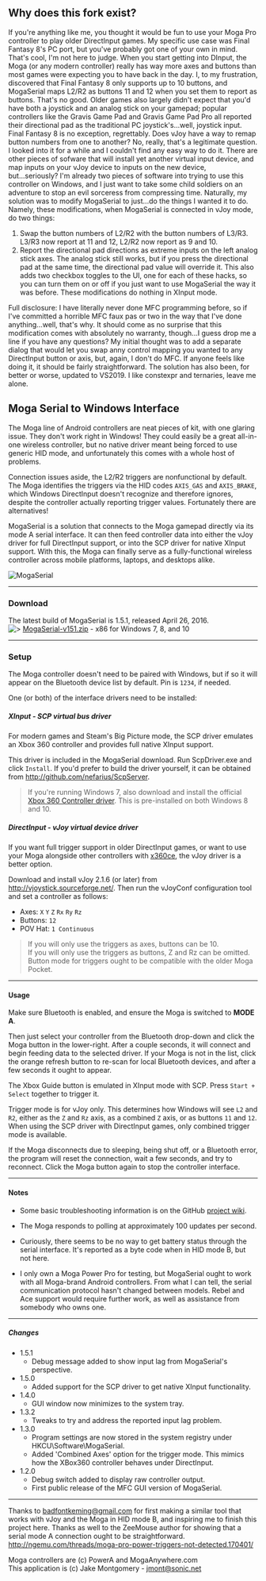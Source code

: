 ## Why does this fork exist?

If you're anything like me, you thought it would be fun to use your Moga Pro controller to play older DirectInput games. My specific use case was Final Fantasy 8's PC port, but you've probably got one of your own in mind. That's cool, I'm not here to judge. When you start getting into DInput, the Moga (or any modern controller) really has way more axes and buttons than most games were expecting you to have back in the day. I, to my frustration, discovered that Final Fantasy 8 only supports up to 10 buttons, and MogaSerial maps L2/R2 as buttons 11 and 12 when you set them to report as buttons. That's no good.
Older games also largely didn't expect that you'd have both a joystick and an analog stick on your gamepad; popular controllers like the Gravis Game Pad and Gravis Game Pad Pro all reported their directional pad as the traditional PC joystick's...well, joystick input. Final Fantasy 8 is no exception, regrettably.
Does vJoy have a way to remap button numbers from one to another?
No, really, that's a legitimate question. I looked into it for a while and I couldn't find any easy way to do it. There are other pieces of sofware that will install yet another virtual input device, and map inputs on your vJoy device to inputs on the new device, but...seriously? I'm already two pieces of software into trying to use this controller on Windows, and I just want to take some child soldiers on an adventure to stop an evil sorceress from compressing time.
Naturally, my solution was to modify MogaSerial to just...do the things I wanted it to do. Namely, these modifications, when MogaSerial is connected in vJoy mode, do two things:
1) Swap the button numbers of L2/R2 with the button numbers of L3/R3. L3/R3 now report at 11 and 12, L2/R2 now report as 9 and 10.
2) Report the directional pad directions as extreme inputs on the left analog stick axes. The analog stick still works, but if you press the directional pad at the same time, the directional pad value will override it.
This also adds two checkbox toggles to the UI, one for each of these hacks, so you can turn them on or off if you just want to use MogaSerial the way it was before.
These modifications do nothing in XInput mode.

Full disclosure: I have literally never done MFC programming before, so if I've committed a horrible MFC faux pas or two in the way that I've done anything...well, that's why. It should come as no surprise that this modification comes with absolutely no warranty, though...I guess drop me a line if you have any questions? My initial thought was to add a separate dialog that would let you swap anny control mapping you wanted to any DirectInput button or axis, but, again, I don't do MFC. If anyone feels like doing it, it should be fairly straightforward.
The solution has also been, for better or worse, updated to VS2019. I like constexpr and ternaries, leave me alone.

## Moga Serial to Windows Interface

The Moga line of Android controllers are neat pieces of kit, with one glaring issue.  They don't work right in Windows!  They could easily be a great all-in-one wireless controller, but no native driver meant being forced to use generic HID mode, and unfortunately this comes with a whole host of problems.

Connection issues aside, the L2/R2 triggers are nonfunctional by default.  The Moga identifies the triggers via the HID codes `AXIS_GAS` and `AXIS_BRAKE`, which Windows DirectInput doesn't recognize and therefore ignores, despite the controller actually reporting trigger values.  Fortunately there are alternatives!

MogaSerial is a solution that connects to the Moga gamepad directly via its mode A serial interface.  It can then feed controller data into either the vJoy driver for full DirectInput support, or into the SCP driver for native XInput support.  With this, the Moga can finally serve as a fully-functional wireless controller across mobile platforms, laptops, and desktops alike.

![MogaSerial](http://i63.tinypic.com/30b2rz6.png)

-----
### Download

The latest build of MogaSerial is 1.5.1, released April 26, 2016.  
![>](http://i64.tinypic.com/voad5u.png) [MogaSerial-v151.zip](https://github.com/Zel-os/MogaSerial/releases/download/v1.5.1/MogaSerial-v151.zip) - x86 for Windows 7, 8, and 10 


-----
### Setup

The Moga controller doesn't need to be paired with Windows, but if so it will appear on the Bluetooth device list by default.  Pin is `1234`, if needed.  

One (or both) of the interface drivers need to be installed:

##### XInput - SCP virtual bus driver
For modern games and Steam's Big Picture mode, the SCP driver emulates an Xbox 360 controller and provides full native XInput support.

This driver is included in the MogaSerial download.  Run ScpDriver.exe and click `Install`.  If you'd prefer to build the driver yourself, it can be obtained from <http://github.com/nefarius/ScpServer>.  

>If you're running Windows 7, also download and install the official [Xbox 360 Controller driver](http://www.microsoft.com/hardware/en-us/d/xbox-360-controller-for-windows).  This is pre-installed on both Windows 8 and 10.

##### DirectInput - vJoy virtual device driver
If you want full trigger support in older DirectInput games, or want to use your Moga alongside other controllers with [x360ce](http://www.x360ce.com/), the vJoy driver is a better option.  

Download and install vJoy 2.1.6 (or later) from <http://vjoystick.sourceforge.net/>.  Then run the vJoyConf configuration tool and set a controller as follows:

 - Axes: `X` `Y` `Z` `Rx` `Ry` `Rz`
 - Buttons: `12`
 - POV Hat: `1 Continuous`

> If you will only use the triggers as axes, buttons can be 10.  
> If you will only use the triggers as buttons, Z and Rz can be omitted.  
> Button mode for triggers ought to be compatible with the older Moga Pocket.


-----
#### Usage

Make sure Bluetooth is enabled, and ensure the Moga is switched to **MODE A**.

Then just select your controller from the Bluetooth drop-down and click the Moga button in the lower-right.  After a couple seconds, it will connect and begin feeding data to the selected driver.  If your Moga is not in the list, click the orange refresh button to re-scan for local Bluetooth devices, and after a few seconds it ought to appear.

The Xbox Guide button is emulated in XInput mode with SCP.  Press `Start + Select` together to trigger it.
  
Trigger mode is for vJoy only.  This determines how Windows will see `L2` and `R2`, either as the `Z` and `Rz` axis, as a combined `Z` axis, or as buttons `11` and `12`.  When using the SCP driver with DirectInput games, only combined trigger mode is available.

If the Moga disconnects due to sleeping, being shut off, or a Bluetooth error, the program will reset the connection, wait a few seconds, and try to reconnect.  Click the Moga button again to stop the controller interface.


-----
#### Notes

- Some basic troubleshooting information is on the GitHub [project wiki](https://github.com/Zel-os/MogaSerial/wiki).

- The Moga responds to polling at approximately 100 updates per second.

- Curiously, there seems to be no way to get battery status through the serial interface.  It's reported as a byte code when in HID mode B, but not here.

- I only own a Moga Power Pro for testing, but MogaSerial ought to work with all Moga-brand Android controllers.  From what I can tell, the serial communication protocol hasn't changed between models.  Rebel and Ace support would require further work, as well as assistance from somebody who owns one.


------------------------
##### Changes

* 1.5.1
  * Debug message added to show input lag from MogaSerial's perspective.
* 1.5.0
  * Added support for the SCP driver to get native XInput functionality.
* 1.4.0
  * GUI window now minimizes to the system tray.
* 1.3.2
  * Tweaks to try and address the reported input lag problem.  
* 1.3.0
  * Program settings are now stored in the system registry under HKCU\Software\MogaSerial.
  * Added 'Combined Axes' option for the trigger mode.  This mimics how the XBox360 controller behaves under DirectInput.
* 1.2.0
  * Debug switch added to display raw controller output. 
  * First public release of the MFC GUI version of MogaSerial.

------------------------

Thanks to badfontkeming@gmail.com for first making a similar tool that works with vJoy and the Moga in HID mode B, and inspiring me to finish this project here.  Thanks as well to the ZeeMouse author for showing that a serial mode A connection ought to be straightforward.  
<http://ngemu.com/threads/moga-pro-power-triggers-not-detected.170401/>


Moga controllers are (c) PowerA and MogaAnywhere.com  
This application is (c) Jake Montgomery - jmont@sonic.net

